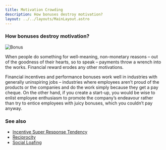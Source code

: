 ```yaml
---
title: Motivation Crowding
description: How bonuses destroy motivation?
layout: ../../layouts/MainLayout.astro
---
```


### How bonuses destroy motivation?

![Bonus](/images/money-bonus.jpg)

When people do something for well-meaning, non-monetary reasons – out of the goodness of their hearts, so to speak – payments throw a wrench into the works. Financial reward erodes any other motivations.

Financial incentives and performance bonuses work well in industries with generally uninspiring jobs – industries where employees aren’t proud of the products or the companies and do the work simply because they get a pay cheque. On the other hand, if you create a start-up, you would be wise to enlist employee enthusiasm to promote the company’s endeavour rather than try to entice employees with juicy bonuses, which you couldn’t pay anyway.


### See also
- [Incentive Super Response Tendency](/en/incentive-super-response-tendency)
- [Reciprocity](/en/reciprocity)
- [Social Loafing](/en/social-loafing)
